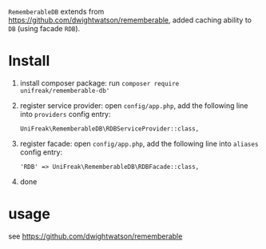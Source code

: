 `RememberableDB` extends from <https://github.com/dwightwatson/rememberable>, added caching ability to `DB` (using facade `RDB`).

# Install

1. install composer package: run `composer require unifreak/rememberable-db'`
2. register service provider: open `config/app.php`, add the following line into `providers` config entry:

    `UniFreak\RememberableDB\RDBServiceProvider::class,`

3. register facade: open `config/app.php`, add the following line into `aliases` config entry:

    `'RDB' => UniFreak\RememberableDB\RDBFacade::class,`

4. done

# usage

see <https://github.com/dwightwatson/rememberable>
